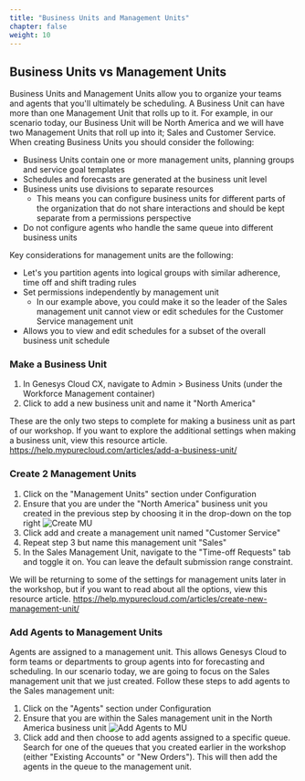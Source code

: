 ```yaml
---
title: "Business Units and Management Units"
chapter: false
weight: 10
---
```


## Business Units vs Management Units

Business Units and Management Units allow you to organize your teams and agents that you'll ultimately be scheduling. A Business Unit can have more than one Management Unit that rolls up to it. For example, in our scenario today, our Business Unit will be North America and we will have two Management Units that roll up into it; Sales and Customer Service. When creating Business Units you should consider the following: 
- Business Units contain one or more management units, planning groups and service goal templates
- Schedules and forecasts are generated at the business unit level
- Business units use divisions to separate resources
    - This means you can configure business units for different parts of the organization that do not share interactions and should be kept separate from a permissions perspective
- Do not configure agents who handle the same queue into different business units

Key considerations for management units are the following: 
- Let's you partition agents into logical groups with similar adherence, time off and shift trading rules
- Set permissions independently by management unit
    - In our example above, you could make it so the leader of the Sales management unit cannot view or edit schedules for the Customer Service management unit
- Allows you to view and edit schedules for a subset of the overall business unit schedule

### Make a Business Unit
1. In Genesys Cloud CX, navigate to Admin > Business Units (under the Workforce Management container)
2. Click to add a new business unit and name it "North America"

These are the only two steps to complete for making a business unit as part of our workshop. If you want to explore the additional settings when making a business unit, view this resource article. https://help.mypurecloud.com/articles/add-a-business-unit/

### Create 2 Management Units
1. Click on the "Management Units" section under Configuration
2. Ensure that you are under the "North America" business unit you created in the previous step by choosing it in the drop-down on the top right
![Create MU](/images/createMU.jpg)
3. Click add and create a management unit named "Customer Service"
4. Repeat step 3 but name this management unit "Sales"
5. In the Sales Management Unit, navigate to the "Time-off Requests" tab and toggle it on. You can leave the default submission range constraint.

We will be returning to some of the settings for management units later in the workshop, but if you want to read about all the options, view this resource article. https://help.mypurecloud.com/articles/create-new-management-unit/ 

### Add Agents to Management Units
Agents are assigned to a management unit. This allows Genesys Cloud to form teams or departments to group agents into for forecasting and scheduling. In our scenario today, we are going to focus on the Sales management unit that we just created. Follow these steps to add agents to the Sales management unit: 
1. Click on the "Agents" section under Configuration
2. Ensure that you are within the Sales management unit in the North America business unit
![Add Agents to MU](/images/addAgentstoMU.jpg)
3. Click add and then choose to add agents assigned to a specific queue. Search for one of the queues that you created earlier in the workshop (either "Existing Accounts" or "New Orders"). This will then add the agents in the queue to the management unit.
